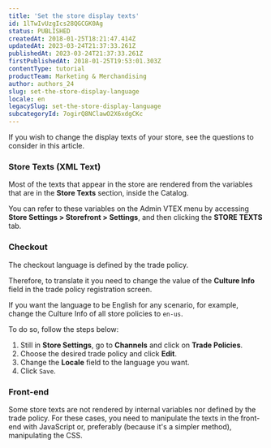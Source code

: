 ```yaml
---
title: 'Set the store display texts'
id: 1lTwIvUzgIcs28QGCGK0Ag
status: PUBLISHED
createdAt: 2018-01-25T18:21:47.414Z
updatedAt: 2023-03-24T21:37:33.261Z
publishedAt: 2023-03-24T21:37:33.261Z
firstPublishedAt: 2018-01-25T19:53:01.303Z
contentType: tutorial
productTeam: Marketing & Merchandising
author: authors_24
slug: set-the-store-display-language
locale: en
legacySlug: set-the-store-display-language
subcategoryId: 7ogirQ8NClawO2X6xdgCKc
---
```


If you wish to change the display texts of your store, see the questions to consider in this article.

### Store Texts (XML Text)

Most of the texts that appear in the store are rendered from the variables that are in the __Store Texts__ section, inside the Catalog.

You can refer to these variables on the Admin VTEX menu by accessing **Store Settings > Storefront > Settings**, and then clicking the __STORE TEXTS__ tab.

### Checkout

The checkout language is defined by the trade policy.

Therefore, to translate it you need to change the value of the __Culture Info__ field in the trade policy registration screen.

If you want the language to be English for any scenario, for example, change the Culture Info of all store policies to `en-us`.

To do so, follow the steps below:

1. Still in **Store Settings**, go to **Channels** and click on __Trade Policies__.
2. Choose the desired trade policy and click __Edit__.
3. Change the __Locale__ field to the language you want.
4. Click `Save`.

### Front-end

Some store texts are not rendered by internal variables nor defined by the trade policy. For these cases, you need to manipulate the texts in the front-end with JavaScript or, preferably (because it's a simpler method), manipulating the CSS.
